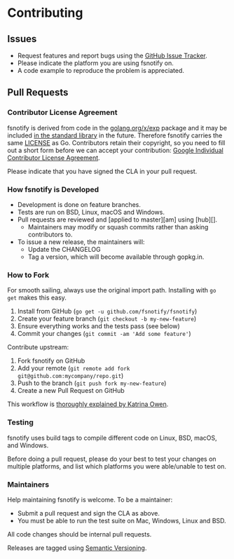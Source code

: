 # Contributing

## Issues

*   Request features and report bugs using the
    [GitHub Issue Tracker](https://github.com/fsnotify/fsnotify/issues).
*   Please indicate the platform you are using fsnotify on.
*   A code example to reproduce the problem is appreciated.

## Pull Requests

### Contributor License Agreement

fsnotify is derived from code in the
[golang.org/x/exp](https://godoc.org/golang.org/x/exp) package and it may be
included
[in the standard library](https://github.com/fsnotify/fsnotify/issues/1) in the
future. Therefore fsnotify carries the same
[LICENSE](https://github.com/fsnotify/fsnotify/blob/master/LICENSE) as Go.
Contributors retain their copyright, so you need to fill out a short form before
we can accept your contribution:
[Google Individual Contributor License Agreement](https://developers.google.com/open-source/cla/individual).

Please indicate that you have signed the CLA in your pull request.

### How fsnotify is Developed

*   Development is done on feature branches.
*   Tests are run on BSD, Linux, macOS and Windows.
*   Pull requests are reviewed and \[applied to master]\[am] using \[hub]\[].
    *   Maintainers may modify or squash commits rather than asking contributors to.
*   To issue a new release, the maintainers will:
    *   Update the CHANGELOG
    *   Tag a version, which will become available through gopkg.in.

### How to Fork

For smooth sailing, always use the original import path. Installing with
`go get` makes this easy.

1.  Install from GitHub (`go get -u github.com/fsnotify/fsnotify`)
2.  Create your feature branch (`git checkout -b my-new-feature`)
3.  Ensure everything works and the tests pass (see below)
4.  Commit your changes (`git commit -am 'Add some feature'`)

Contribute upstream:

1.  Fork fsnotify on GitHub
2.  Add your remote (`git remote add fork git@github.com:mycompany/repo.git`)
3.  Push to the branch (`git push fork my-new-feature`)
4.  Create a new Pull Request on GitHub

This workflow is
[thoroughly explained by Katrina Owen](https://splice.com/blog/contributing-open-source-git-repositories-go/).

### Testing

fsnotify uses build tags to compile different code on Linux, BSD, macOS, and
Windows.

Before doing a pull request, please do your best to test your changes on
multiple platforms, and list which platforms you were able/unable to test on.

### Maintainers

Help maintaining fsnotify is welcome. To be a maintainer:

*   Submit a pull request and sign the CLA as above.
*   You must be able to run the test suite on Mac, Windows, Linux and BSD.

All code changes should be internal pull requests.

Releases are tagged using [Semantic Versioning](http://semver.org/).
